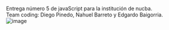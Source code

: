 Entrega número 5 de javaScript para la institución de nucba.\
Team coding:  Diego Pinedo, Nahuel Barreto y Edgardo Baigorria.\
![image](https://user-images.githubusercontent.com/81262457/190476660-d55c070c-48f1-41fb-843e-d50e24ef549d.png)
